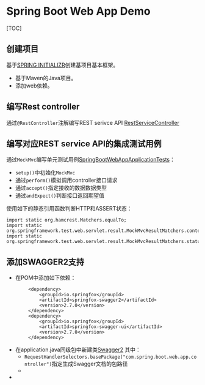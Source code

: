 # Spring Boot Web App Demo

[TOC]

## 创建项目
基于[SPRING INITIALIZR](http://start.spring.io/)创建基项目基本框架。
- 基于Maven的Java项目。
- 添加web依赖。

## 编写Rest controller
通过`@RestController`注解编写REST serivce API [RestServiceController](src/main/java/com/spring/boot/web/app/controller/RestServiceController.java)

## 编写对应REST service API的集成测试用例
通过`MockMvc`编写单元测试用例[SpringBootWebAppApplicationTests](src/test/java/com/spring/boot/web/app/SpringBootWebAppApplicationTests.java)：
- `setup()`中初始化`MockMvc`
- 通过`perform()`模拟调用controller接口请求
- 通过`accept()`指定接收的数据数据类型
- 通过`andExpect()`判断接口返回期望值

使用如下的静态引用函数判断HTTP和ASSERT状态：
```
import static org.hamcrest.Matchers.equalTo;
import static org.springframework.test.web.servlet.result.MockMvcResultMatchers.content;
import static org.springframework.test.web.servlet.result.MockMvcResultMatchers.status;
```

## 添加SWAGGER2支持
- 在POM中添加如下依赖：
```
		<dependency>
			<groupId>io.springfox</groupId>
			<artifactId>springfox-swagger2</artifactId>
			<version>2.7.0</version>
		</dependency>
		<dependency>
			<groupId>io.springfox</groupId>
			<artifactId>springfox-swagger-ui</artifactId>
			<version>2.7.0</version>
		</dependency>
```
- 在application.java同级包中新建类[Swagger2](http://)
  其中：
	-  `RequestHandlerSelectors.basePackage("com.spring.boot.web.app.controller")`指定生成Swagger文档的包路径 
	-  
- 